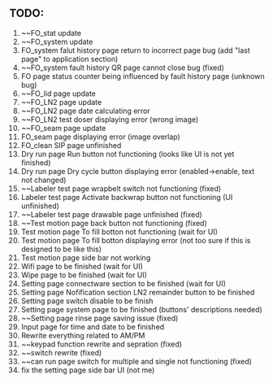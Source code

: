 ## TODO:

1. ~~FO_stat update
2. ~~FO_system update
3. FO_system falut history page return to incorrect page bug (add "last page" to application section)
4. ~~FO_system fault history QR page cannot close bug (fixed)
5. FO page status counter being influenced by fault history page (unknown bug)
6. ~~FO_lid page update
7. ~~FO_LN2 page update
8. ~~FO_LN2 page date calculating error
9. ~~FO_LN2 test doser displaying error (wrong image)
10. ~~FO_seam page update
11. FO_seam page displaying error (image overlap)
12. FO_clean SIP page unfinished
13. Dry run page Run button not functioning (looks like UI is not yet finished)
14. Dry run page Dry cycle button displaying error (enabled->enable, text not changed)
15. ~~Labeler test page wrapbelt switch not functioning (fixed)
16. Labeler test page Activate backwrap button not functioning (UI unfinished)
17. ~~Labeler test page drawable page unfinished (fixed)
18. ~~Test motion page back button not functioning (fixed)
19. Test motion page To fill botton not functioning (wait for UI)
20. Test motion page To fill botton displaying error (not too sure if this is designed to be like this)
21. Test motion page side bar not working
22. Wifi page to be finished (wait for UI)
23. Wipe page to be finished (wait for UI)
24. Setting page connectware section to be finished (wait for UI)
25. Setting page Nofification section LN2 remainder button to be finished
26. Setting page switch disable to be finish
28. Setting page system page to be finished (buttons' descriptions needed)
29. ~~Setting page rinse page saving issue (fixed)
30. Input page for time and date to be finished
31. Rewrite everything related to AM/PM
32. ~~keypad function rewrite and sepration (fixed)
33. ~~switch rewrite (fixed)
34. ~~can run page switch for multiple and single not functioning (fixed)
35. fix the setting page side bar UI (not me)
